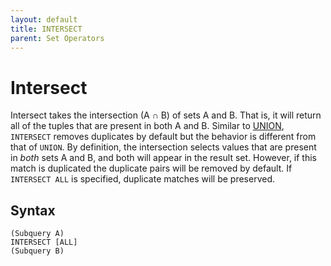 ```yaml
---
layout: default
title: INTERSECT
parent: Set Operators
---
```


# Intersect

Intersect takes the intersection (A $\cap$ B) of sets A and B. That is, it will return all of the tuples that are present in both A and B. Similar to [UNION](union.html), `INTERSECT` removes duplicates by default but the behavior is different from that of `UNION`. By definition, the intersection selects values that are present in *both* sets A and B, and both will appear in the result set. However, if this match is duplicated the duplicate pairs will be removed by default. If `INTERSECT ALL` is specified, duplicate matches will be preserved.

## Syntax
```
(Subquery A)
INTERSECT [ALL]
(Subquery B)
```
